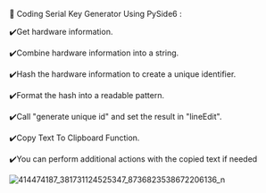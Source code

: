 🔑 Coding Serial Key Generator Using PySide6 :

✔️Get hardware information.

✔️Combine hardware information into a string.

✔️Hash the hardware information to create a unique identifier.

✔️Format the hash into a readable pattern.

✔️Call "generate unique id" and set the result in "lineEdit".

✔️Copy Text To Clipboard Function.

✔️You can perform additional actions with the copied text if needed


![414474187_381731124525347_8736823538672206136_n](https://github.com/devloperltd/Generate-Unique-Hardware-ID/assets/94921918/962e0215-8faa-4652-8ee5-8e745f1b5f1f)
